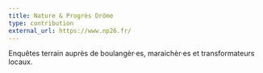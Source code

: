 ```yaml
---
title: Nature & Progrès Drôme
type: contribution
external_url: https://www.np26.fr/
---
```


Enquêtes terrain auprès de boulangèr·es, maraichèr·es et transformateurs locaux.

<!-- -->
